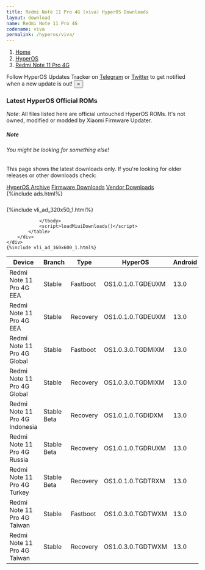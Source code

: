 ```yaml
---
title: Redmi Note 11 Pro 4G (viva) HyperOS Downloads
layout: download
name: Redmi Note 11 Pro 4G
codename: viva
permalink: /hyperos/viva/
---
```

<nav aria-label="breadcrumb">
    <ol class="breadcrumb">
        <li class="breadcrumb-item"><a href="/">Home</a></li>
        <li class="breadcrumb-item"><a href="/hyperos/">HyperOS</a></li>
        <li class="breadcrumb-item active" aria-current="page"><a href="/hyperos/viva/">Redmi Note 11 Pro 4G</a></li>
    </ol>
</nav>
<div class="alert alert-primary alert-dismissible fade show" role="alert">
    Follow HyperOS Updates Tracker on <a href="https://t.me/MIUIUpdatesTracker" class="alert-link">Telegram</a>
     or <a href="https://twitter.com/MiFwUpdater" class="alert-link">Twitter</a> to get notified when a new update is out!
    <button type="button" class="close" data-dismiss="alert" aria-label="Close">
        <span aria-hidden="true">&times;</span>
    </button>
</div>

### Latest HyperOS Official ROMs
*Note*: All files listed here are official untouched HyperOS ROMs. It's not owned, modified or modded by Xiaomi Firmware Updater.
<div class="card">
  <div class="card-body">
    <h5 class="card-title">Note</h5>
    <h6 class="card-subtitle mb-2 text-muted">You might be looking for something else!</h6>
    <p class="card-text">This page shows the latest downloads only.
     If you're looking for older releases or other downloads check:</p>
    <a href="/archive/hyperos/viva/" class="card-link">HyperOS Archive</a>
    <a href="/firmware/viva/" class="card-link">Firmware Downloads</a>
    <a href="/vendor/viva/" class="card-link">Vendor Downloads</a>
  </div>
</div>
{%include ads.html%}
<div class="row justify-content-center">
    <div class="col-10">
        <div class="table-responsive-md" style="margin-top: 25px;">
            {%include vli_ad_320x50_1.html%}
            <table id="miui" class="display dt-responsive nowrap compact table table-striped table-hover table-sm">
                <thead class="thead-dark">
                    <tr>
                        <th data-ref="device">Device</th>
                        <th data-ref="branch">Branch</th>
                        <th data-ref="type">Type</th>
                        <th data-ref="miui">HyperOS</th>
                        <th data-ref="android">Android</th>
                        <th data-ref="size">Size</th>
                        <th data-ref="size">Date</th>
                        <th data-ref="link">Link</th>
                    </tr>
                </thead>
                <tbody>
                <tr><td>Redmi Note 11 Pro 4G EEA</td><td>Stable</td><td>Fastboot</td><td>OS1.0.1.0.TGDEUXM</td><td>13.0</td><td>5.9 GB</td><td>2024-03-11</td><td><a href="/hyperos/viva/stable/OS1.0.1.0.TGDEUXM/">Download</a></td></tr>
<tr><td>Redmi Note 11 Pro 4G EEA</td><td>Stable</td><td>Recovery</td><td>OS1.0.1.0.TGDEUXM</td><td>13.0</td><td>3.8 GB</td><td>2024-03-18</td><td><a href="/hyperos/viva/stable/OS1.0.1.0.TGDEUXM/">Download</a></td></tr>
<tr><td>Redmi Note 11 Pro 4G Global</td><td>Stable</td><td>Fastboot</td><td>OS1.0.3.0.TGDMIXM</td><td>13.0</td><td>6.3 GB</td><td>2024-03-01</td><td><a href="/hyperos/viva/stable/OS1.0.3.0.TGDMIXM/">Download</a></td></tr>
<tr><td>Redmi Note 11 Pro 4G Global</td><td>Stable</td><td>Recovery</td><td>OS1.0.3.0.TGDMIXM</td><td>13.0</td><td>3.9 GB</td><td>2024-03-25</td><td><a href="/hyperos/viva/stable/OS1.0.3.0.TGDMIXM/">Download</a></td></tr>
<tr><td>Redmi Note 11 Pro 4G Indonesia</td><td>Stable Beta</td><td>Recovery</td><td>OS1.0.1.0.TGDIDXM</td><td>13.0</td><td>3.7 GB</td><td>2024-03-25</td><td><a href="/hyperos/viva/stable beta/OS1.0.1.0.TGDIDXM/">Download</a></td></tr>
<tr><td>Redmi Note 11 Pro 4G Russia</td><td>Stable Beta</td><td>Recovery</td><td>OS1.0.1.0.TGDRUXM</td><td>13.0</td><td>3.7 GB</td><td>2024-04-12</td><td><a href="/hyperos/viva/stable beta/OS1.0.1.0.TGDRUXM/">Download</a></td></tr>
<tr><td>Redmi Note 11 Pro 4G Turkey</td><td>Stable Beta</td><td>Recovery</td><td>OS1.0.1.0.TGDTRXM</td><td>13.0</td><td>3.8 GB</td><td>2024-04-01</td><td><a href="/hyperos/viva/stable beta/OS1.0.1.0.TGDTRXM/">Download</a></td></tr>
<tr><td>Redmi Note 11 Pro 4G Taiwan</td><td>Stable</td><td>Fastboot</td><td>OS1.0.3.0.TGDTWXM</td><td>13.0</td><td>5.3 GB</td><td>2024-03-01</td><td><a href="/hyperos/viva/stable/OS1.0.3.0.TGDTWXM/">Download</a></td></tr>
<tr><td>Redmi Note 11 Pro 4G Taiwan</td><td>Stable</td><td>Recovery</td><td>OS1.0.3.0.TGDTWXM</td><td>13.0</td><td>3.7 GB</td><td>2024-03-05</td><td><a href="/hyperos/viva/stable/OS1.0.3.0.TGDTWXM/">Download</a></td></tr>

                </tbody>
                <script>loadMiuiDownloads()</script>
            </table>
        </div>
    </div>
    {%include vli_ad_160x600_1.html%}
</div>
